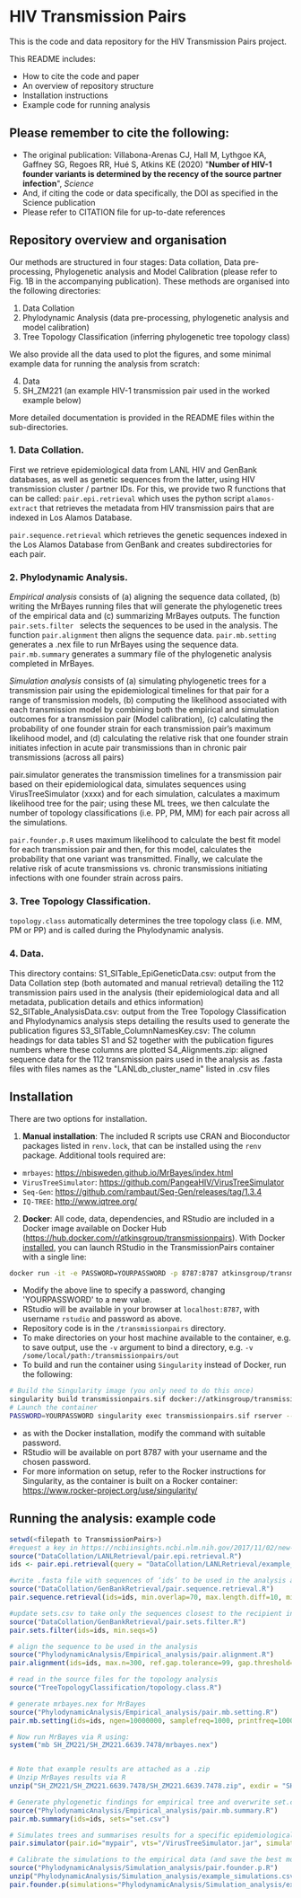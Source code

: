# HIV Transmission Pairs

This is the code and data repository for the HIV Transmission Pairs project.

This README includes:
- How to cite the code and paper
- An overview of repository structure
- Installation instructions
- Example code for running analysis


## Please remember to cite the following:
- The original publication: Villabona-Arenas CJ, Hall M, Lythgoe KA, Gaffney SG, Regoes RR, Hué S, Atkins KE (2020) "**Number of HIV-1 founder variants is determined by the recency of the source partner infection**", *Science*
- And, if citing the code or data specifically, the DOI as specified in the Science publication
- Please refer to CITATION file for up-to-date references

## Repository overview and organisation
Our methods are structured in four stages: Data collation, Data pre-processing, Phylogenetic analysis and Model Calibration (please refer to Fig. 1B in the accompanying publication). These methods are organised into the following directories:
1. Data Collation
2. Phylodynamic Analysis (data pre-processing, phylogenetic analysis and model calibration)
3. Tree Topology Classification (inferring phylogenetic tree topology class)


We also provide all the data used to plot the figures, and some minimal example data for running the analysis from scratch:

4. Data
5. SH_ZM221 (an example HIV-1 transmission pair used in the worked example below)

More detailed documentation is provided in the README files within the sub-directories. 


### 1. Data Collation.
First we retrieve epidemiological data from LANL HIV and GenBank databases, as well as genetic sequences from the latter, using HIV transmission cluster / partner IDs. For this, we provide two R functions that can be called:
`pair.epi.retrieval` which uses the python script `alamos-extract` that retrieves the metadata from HIV transmission pairs that are indexed in Los Alamos Database. 

`pair.sequence.retrieval` which retrieves the genetic sequences indexed in the Los Alamos Database from GenBank and creates subdirectories for each pair.

 
### 2. Phylodynamic Analysis.
*Empirical analysis* consists of (a) aligning the sequence data collated, (b) writing the  MrBayes running files that will generate the phylogenetic trees of the empirical data and (c) summarizing MrBayes outputs.
The function `pair.sets.filter ` selects the sequences to be used in the analysis. The function `pair.alignment` then aligns the sequence data.
`pair.mb.setting` generates a .nex file to run MrBayes using the sequence data.
`pair.mb.summary` generates a summary file of the phylogenetic analysis completed in MrBayes. 
 
*Simulation analysis* consists of (a) simulating phylogenetic trees for a transmission pair using the epidemiological timelines for that pair for a range of transmission models, (b) computing the likelihood associated with each transmission model by combining both the empirical and simulation outcomes for a transmission pair (Model calibration), (c) calculating the probability of one founder strain for each transmission pair’s maximum likelihood model, and (d) calculating the relative risk that one founder strain initiates infection in acute pair transmissions than in chronic pair transmissions (across all pairs)
 
pair.simulator generates the transmission timelines for a transmission pair based on their epidemiological data, simulates sequences using VirusTreeSimulator (xxxx) and for each simulation, calculates a maximum likelihood tree for the pair; using these ML trees, we then calculate the number of topology classifications (i.e. PP, PM, MM) for each pair across all the simulations.  
 
`pair.founder.p.R` uses maximum likelihood to calculate the best fit model for each transmission pair and then, for this model, calculates the probability that one variant was transmitted. Finally, we calculate the relative risk of acute transmissions vs. chronic transmissions initiating infections with one founder strain across pairs.
 
 
### 3. Tree Topology Classification.
`topology.class` automatically determines the tree topology class (i.e. MM, PM or PP) and is called during the Phylodynamic analysis. 


### 4. Data.
This directory contains:
S1_SITable_EpiGeneticData.csv: output from the Data Collation step (both automated and manual retrieval) detailing the 112 transmission pairs used in the analysis (their epidemiological data and all metadata, publication details and ethics information)
S2_SITable_AnalysisData.csv: output from the Tree Topology Classification and Phylodynamics analysis steps detailing the results used to generate the publication figures
S3_SITable_ColumnNamesKey.csv: The column headings for data tables S1 and S2 together with the publication figures numbers where these columns are plotted
S4_Alignments.zip: aligned sequence data for the 112 transmission pairs used in the analysis as .fasta files with files names as the "LANLdb_cluster_name" listed in .csv files


## Installation

There are two options for installation.

1. **Manual installation**: The included R scripts use CRAN and Bioconductor packages listed in `renv.lock`, that can be installed using the `renv` package. Additional tools required are:
- `mrbayes`: https://nbisweden.github.io/MrBayes/index.html
- `VirusTreeSimulator`: https://github.com/PangeaHIV/VirusTreeSimulator
- `Seq-Gen`: https://github.com/rambaut/Seq-Gen/releases/tag/1.3.4
- `IQ-TREE`: http://www.iqtree.org/

2. **Docker**: All code, data, dependencies, and RStudio are included in a Docker image available on Docker Hub (https://hub.docker.com/r/atkinsgroup/transmissionpairs). With Docker [installed](https://docs.docker.com/get-docker/), you can launch RStudio in the TransmissionPairs container with a single line:
```bash
docker run -it -e PASSWORD=YOURPASSWORD -p 8787:8787 atkinsgroup/transmissionpairs
```
- Modify the above line to specify a password, changing 'YOURPASSWORD' to a new value.
- RStudio will be available in your browser at `localhost:8787`, with username `rstudio` and password as above.
- Repository code is in the `/transmissionpairs` directory.
- To make directories on your host machine available to the container, e.g. to save output, use the `-v` argument to bind a directory, e.g. `-v /some/local/path:/transmissionpairs/out`
- To build and run the container using `Singularity` instead of Docker, run the following:
```bash
# Build the Singularity image (you only need to do this once)
singularity build transmissionpairs.sif docker://atkinsgroup/transmissionpairs
# Launch the container
PASSWORD=YOURPASSWORD singularity exec transmissionpairs.sif rserver --auth-none=0  --auth-pam-helper-path=pam-helper
```
  - as with the Docker installation, modify the command with suitable password.
  - RStudio will be available on port 8787 with your username and the chosen password.
  - For more information on setup, refer to the Rocker instructions for Singularity, as the container is built on a Rocker container: https://www.rocker-project.org/use/singularity/


## Running the analysis: example code
 
```R
setwd(<filepath to TransmissionPairs>)
#request a key in https://ncbiinsights.ncbi.nlm.nih.gov/2017/11/02/new-api-keys-for-the-e-utilities/, query.txt example is specified 
source("DataCollation/LANLRetrieval/pair.epi.retrieval.R")
ids <- pair.epi.retrieval(query = "DataCollation/LANLRetrieval/example_query.csv", key = "myAPIkeyNumber")

#write .fasta file with sequences of ‘ids’ to be used in the analysis as sets.csv
source("DataCollation/GenBankRetrieval/pair.sequence.retrieval.R")
pair.sequence.retrieval(ids=ids, min.overlap=70, max.length.diff=10, min.seqs=5)

#update sets.csv to take only the sequences closest to the recipient infection time
source("DataCollation/GenBankRetrieval/pair.sets.filter.R")
pair.sets.filter(ids=ids, min.seqs=5)

# align the sequence to be used in the analysis
source("PhylodynamicAnalysis/Empirical_analysis/pair.alignment.R")
pair.alignment(ids=ids, max.n=300, ref.gap.tolerance=99, gap.threshold=1, sets="set.csv")

# read in the source files for the topology analysis
source("TreeTopologyClassification/topology.class.R")

# generate mrbayes.nex for MrBayes
source("PhylodynamicAnalysis/Empirical_analysis/pair.mb.setting.R")
pair.mb.setting(ids=ids, ngen=10000000, samplefreq=1000, printfreq=100000, diagnfreq=1000000, burninfrac=0.5, sets="set.csv")

# Now run MrBayes via R using:
system("mb SH_ZM221/SH_ZM221.6639.7478/mrbayes.nex")


# Note that example results are attached as a .zip 
# Unzip MrBayes results via R
unzip("SH_ZM221/SH_ZM221.6639.7478/SH_ZM221.6639.7478.zip", exdir = "SH_ZM221/SH_ZM221.6639.7478/")

# Generate phylogenetic findings for empirical tree and overwrite set.csv with results
source("PhylodynamicAnalysis/Empirical_analysis/pair.mb.summary.R")
pair.mb.summary(ids=ids, sets="set.csv")

# Simulates trees and summarises results for a specific epidemiological timeline
pair.simulator(pair.id="mypair", vts="/VirusTreeSimulator.jar", simulation=1, transmission=30, sampling.source=30, sampling.rec=30, index=1095, n.source=5, n.rec=5, vt.source=1, vt.rec=1, tau=1.8, Ne0=1, K=300, t50=-2, evo.r=0.01148, gene.ref=c(6758, 7757), subs.model="GTR", subs.param=c(0.48,4,0.18,0.41,0.17,0.20,0.22,3.01,5.59,1.21,1.39,8.25,1.0)S, acute=c(13:90), recent=c(91:180), chronic=c(181:7300))

# Calibrate the simulations to the empirical data (and save the best model to a file. Uses results from all the pairs, example simulation files are provided
source("PhylodynamicAnalysis/Simulation_analysis/pair.founder.p.R")
unzip("PhylodynamicAnalysis/Simulation_analysis/example_simulations.csv.zip", exdir="PhylodynamicAnalysis/Simulation_analysis/")
pair.founder.p(simulations="PhylodynamicAnalysis/Simulation_analysis/example_simulations.csv", empirical="PhylodynamicAnalysis/Empirical_analysis/example_empirical.csv")
```
